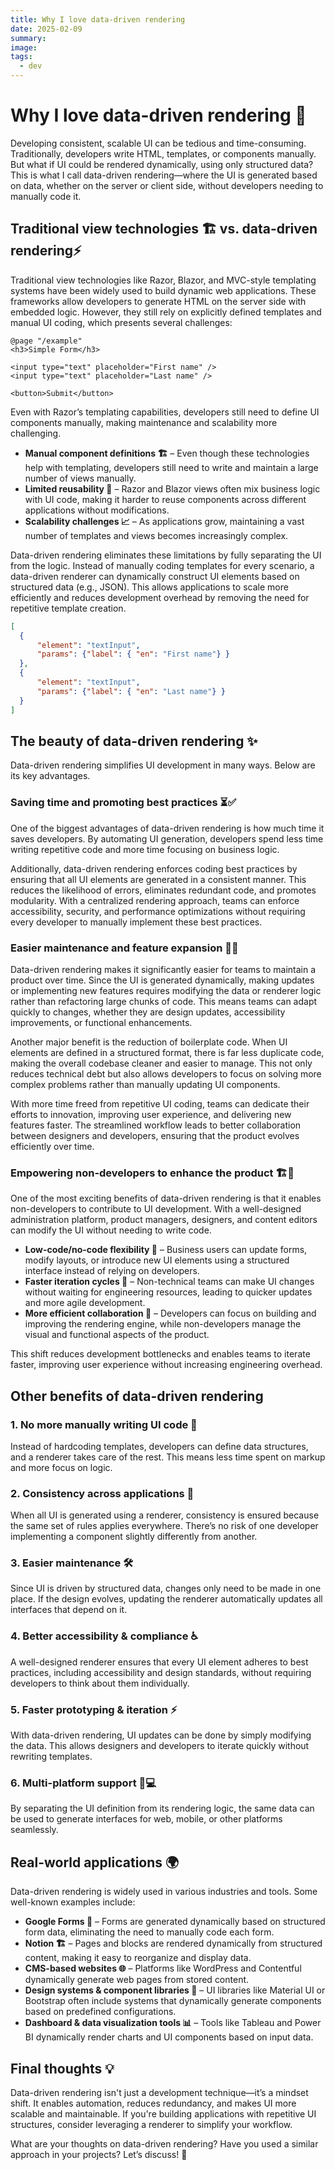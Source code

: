 ```yaml
---
title: Why I love data-driven rendering
date: 2025-02-09
summary: 
image: 
tags:
  - dev
---
```

# Why I love data-driven rendering 🚀

Developing consistent, scalable UI can be tedious and time-consuming. Traditionally, developers write HTML, templates, or components manually. But what if UI could be rendered dynamically, using only structured data? This is what I call data-driven rendering—where the UI is generated based on data, whether on the server or client side, without developers needing to manually code it.

## Traditional view technologies 🏗️ vs. data-driven rendering⚡

Traditional view technologies like Razor, Blazor, and MVC-style templating systems have been widely used to build dynamic web applications. These frameworks allow developers to generate HTML on the server side with embedded logic. However, they still rely on explicitly defined templates and manual UI coding, which presents several challenges:

```razor
@page "/example"
<h3>Simple Form</h3>

<input type="text" placeholder="First name" />
<input type="text" placeholder="Last name" />

<button>Submit</button>
```

Even with Razor’s templating capabilities, developers still need to define UI components manually, making maintenance and scalability more challenging.

- **Manual component definitions 🏗️** – Even though these technologies help with templating, developers still need to write and maintain a large number of views manually.
- **Limited reusability 🔁** – Razor and Blazor views often mix business logic with UI code, making it harder to reuse components across different applications without modifications.
- **Scalability challenges 📈** – As applications grow, maintaining a vast number of templates and views becomes increasingly complex.

Data-driven rendering eliminates these limitations by fully separating the UI from the logic. Instead of manually coding templates for every scenario, a data-driven renderer can dynamically construct UI elements based on structured data (e.g., JSON). This allows applications to scale more efficiently and reduces development overhead by removing the need for repetitive template creation.

```json
[
  {
      "element": "textInput",
      "params": {"label": { "en": "First name"} }
  }, 
  {
      "element": "textInput",
      "params": {"label": { "en": "Last name"} }
  }
]
```

## The beauty of data-driven rendering ✨

Data-driven rendering simplifies UI development in many ways. Below are its key advantages.

### Saving time and promoting best practices ⏳✅

One of the biggest advantages of data-driven rendering is how much time it saves developers. By automating UI generation, developers spend less time writing repetitive code and more time focusing on business logic.

Additionally, data-driven rendering enforces coding best practices by ensuring that all UI elements are generated in a consistent manner. This reduces the likelihood of errors, eliminates redundant code, and promotes modularity. With a centralized rendering approach, teams can enforce accessibility, security, and performance optimizations without requiring every developer to manually implement these best practices.

### Easier maintenance and feature expansion 🔧🚀

Data-driven rendering makes it significantly easier for teams to maintain a product over time. Since the UI is generated dynamically, making updates or implementing new features requires modifying the data or renderer logic rather than refactoring large chunks of code. This means teams can adapt quickly to changes, whether they are design updates, accessibility improvements, or functional enhancements.

Another major benefit is the reduction of boilerplate code. When UI elements are defined in a structured format, there is far less duplicate code, making the overall codebase cleaner and easier to manage. This not only reduces technical debt but also allows developers to focus on solving more complex problems rather than manually updating UI components.

With more time freed from repetitive UI coding, teams can dedicate their efforts to innovation, improving user experience, and delivering new features faster. The streamlined workflow leads to better collaboration between designers and developers, ensuring that the product evolves efficiently over time.

### Empowering non-developers to enhance the product 🏗️👥

One of the most exciting benefits of data-driven rendering is that it enables non-developers to contribute to UI development. With a well-designed administration platform, product managers, designers, and content editors can modify the UI without needing to write code.

- **Low-code/no-code flexibility 🎨** – Business users can update forms, modify layouts, or introduce new UI elements using a structured interface instead of relying on developers.
- **Faster iteration cycles 🔄** – Non-technical teams can make UI changes without waiting for engineering resources, leading to quicker updates and more agile development.
- **More efficient collaboration 🤝** – Developers can focus on building and improving the rendering engine, while non-developers manage the visual and functional aspects of the product.

This shift reduces development bottlenecks and enables teams to iterate faster, improving user experience without increasing engineering overhead.

## Other benefits of data-driven rendering

### 1. **No more manually writing UI code 📝**

Instead of hardcoding templates, developers can define data structures, and a renderer takes care of the rest. This means less time spent on markup and more focus on logic.

### 2. **Consistency across applications 🔄**

When all UI is generated using a renderer, consistency is ensured because the same set of rules applies everywhere. There’s no risk of one developer implementing a component slightly differently from another.

### 3. **Easier maintenance 🛠️**

Since UI is driven by structured data, changes only need to be made in one place. If the design evolves, updating the renderer automatically updates all interfaces that depend on it.

### 4. **Better accessibility & compliance ♿**

A well-designed renderer ensures that every UI element adheres to best practices, including accessibility and design standards, without requiring developers to think about them individually.

### 5. **Faster prototyping & iteration ⚡**

With data-driven rendering, UI updates can be done by simply modifying the data. This allows designers and developers to iterate quickly without rewriting templates.

### 6. **Multi-platform support 📱💻**

By separating the UI definition from its rendering logic, the same data can be used to generate interfaces for web, mobile, or other platforms seamlessly.

## Real-world applications 🌍

Data-driven rendering is widely used in various industries and tools. Some well-known examples include:

- **Google Forms 📄** – Forms are generated dynamically based on structured form data, eliminating the need to manually code each form.
- **Notion 🏗️** – Pages and blocks are rendered dynamically from structured content, making it easy to reorganize and display data.
- **CMS-based websites 🌐** – Platforms like WordPress and Contentful dynamically generate web pages from stored content.
- **Design systems & component libraries 🎨** – UI libraries like Material UI or Bootstrap often include systems that dynamically generate components based on predefined configurations.
- **Dashboard & data visualization tools 📊** – Tools like Tableau and Power BI dynamically render charts and UI components based on input data.

## Final thoughts 💡

Data-driven rendering isn't just a development technique—it’s a mindset shift. It enables automation, reduces redundancy, and makes UI more scalable and maintainable. If you're building applications with repetitive UI structures, consider leveraging a renderer to simplify your workflow.

What are your thoughts on data-driven rendering? Have you used a similar approach in your projects? Let’s discuss! 💬